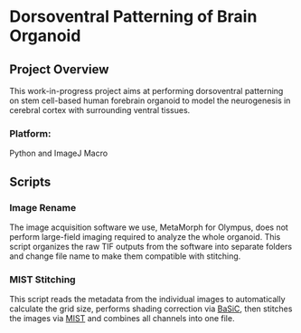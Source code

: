 # Dorsoventral Patterning of Brain Organoid

## Project Overview
This work-in-progress project aims at performing dorsoventral patterning on stem cell-based human forebrain organoid to model the neurogenesis in cerebral cortex with surrounding ventral tissues. 

### Platform: 
Python and ImageJ Macro




## Scripts

### Image Rename  
The image acquisition software we use, MetaMorph for Olympus, does not perform large-field imaging required to analyze the whole organoid. This script organizes the raw TIF outputs from the software into separate folders and change file name to make them compatible with stitching. 

### MIST Stitching
This script reads the metadata from the individual images to automatically calculate the grid size, performs shading correction via [BaSiC](https://github.com/marrlab/BaSiC), then stitches the images via [MIST](https://github.com/usnistgov/MIST) and combines all channels into one file. 

